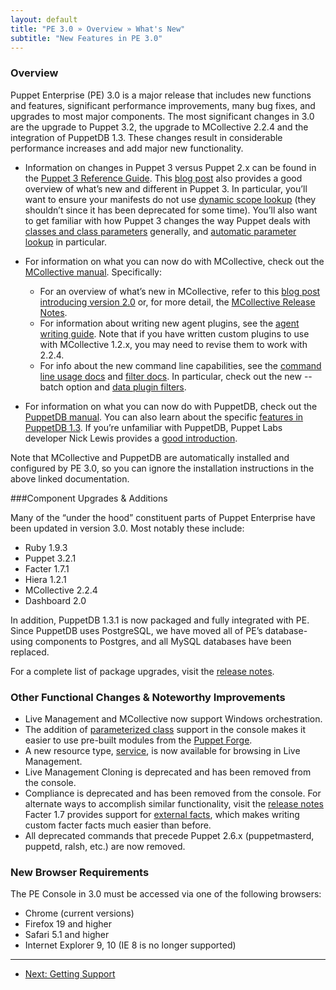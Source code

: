 ```yaml
---
layout: default
title: "PE 3.0 » Overview » What's New"
subtitle: "New Features in PE 3.0"
---
```



### Overview

Puppet Enterprise (PE) 3.0 is a major release that includes new functions and features, significant performance improvements, many bug fixes, and upgrades to most major components.
The most significant changes in 3.0 are the upgrade to Puppet 3.2, the upgrade to MCollective 2.2.4 and the integration of PuppetDB 1.3. These changes result in considerable performance increases and add major new functionality.

* Information on changes in Puppet 3 versus Puppet 2.x can be found in the [Puppet 3 Reference Guide](http://docs.puppetlabs.com/puppet/3/reference/whats_new.html). This [blog post](https://puppetlabs.com/blog/say-hello-to-puppet-3/) also provides a good overview of what’s new and different in Puppet 3. In particular, you’ll want to ensure your manifests do not use [dynamic scope lookup](http://docs.puppetlabs.com/guides/scope_and_puppet.html) (they shouldn’t since it has been deprecated for some time). You’ll also want to get familiar with how Puppet 3 changes the way Puppet deals with [classes and class parameters](http://docs.puppetlabs.com/puppet/3/reference/lang_classes.html) generally, and [automatic parameter lookup](http://docs.puppetlabs.com/hiera/1/puppet.html#automatic-parameter-lookup) in particular.

* For information on what you can now do with MCollective, check out the [MCollective manual](http://docs.puppetlabs.com/mcollective/). Specifically:

    * For an overview of what’s new in MCollective, refer to this [blog post introducing version 2.0](http://puppetlabs.com/blog/announcing-the-marionette-collective-2-0/) or, for more detail, the [MCollective Release Notes](http://docs.puppetlabs.com/mcollective/releasenotes.html).
   * For information about writing new agent plugins, see the [agent writing guide](http://docs.puppetlabs.com/mcollective/simplerpc/agents.html). Note that if you have written custom plugins to use with MCollective 1.2.x, you may need to revise them to work with 2.2.4.
  * For info about the new command line capabilities, see the [command line usage docs](http://docs.puppetlabs.com/mcollective/reference/basic/basic_cli_usage.html) and [filter docs](http://docs.puppetlabs.com/mcollective/reference/ui/filters.html). In particular, check out the new --batch option and [data plugin filters](http://docs.puppetlabs.com/mcollective/reference/basic/basic_cli_usage.html#filtering-using-data-plugins).
* For information on what you can now do with PuppetDB, check out the [PuppetDB manual](http://docs.puppetlabs.com/puppetdb/latest/). You can also learn about the specific [features in PuppetDB 1.3](https://puppetlabs.com/blog/puppetdb-1-3/). If you’re unfamiliar with PuppetDB, Puppet Labs developer Nick Lewis provides a [good introduction](http://puppetlabs.com/blog/introducing-puppetdb-put-your-data-to-work/).

Note that MCollective and PuppetDB are automatically installed and configured by PE 3.0, so you can ignore the installation instructions in the above linked documentation.

###Component Upgrades & Additions

Many of the “under the hood” constituent parts of Puppet Enterprise have been updated in version 3.0. Most notably these include:

* Ruby 1.9.3
* Puppet 3.2.1
* Facter 1.7.1
* Hiera 1.2.1
* MCollective 2.2.4
* Dashboard 2.0

In addition, PuppetDB 1.3.1 is now packaged and fully integrated with PE. Since PuppetDB uses PostgreSQL, we have moved all of PE’s database-using components to Postgres, and all MySQL databases have been replaced.

For a complete list of package upgrades, visit the [release notes](http://docs.puppetlabs.com/pe/latest/appendix.html#release-notes).

### Other Functional Changes & Noteworthy Improvements

* Live Management and MCollective now support Windows orchestration.
* The addition of [parameterized class](http://docs.puppetlabs.com/guides/parameterized_classes.html) support in the console makes it easier to use pre-built modules from the [Puppet Forge](http://forge.puppetlabs.com/).
* A new resource type, [service](http://docs.puppetlabs.com/references/latest/type.html#service), is now available for browsing in Live Management.
* Live Management Cloning is deprecated and has been removed from the console.
* Compliance is deprecated and has been removed from the console. For alternate ways to accomplish similar functionality, visit the [release notes](http://docs.puppetlabs.com/pe/latest/appendix.html#release-notes)
Facter 1.7 provides support for [external facts](https://puppetlabs.com/blog/facter-1-7-introduces-external-facts/), which makes writing custom facter facts much easier than before.
* All deprecated commands that precede Puppet 2.6.x (puppetmasterd, puppetd, ralsh, etc.) are now removed.

### New Browser Requirements
The PE Console in 3.0 must be accessed via one of the following browsers:

* Chrome (current versions)
* Firefox 19 and higher
* Safari 5.1 and higher
* Internet Explorer 9, 10 (IE 8 is no longer supported)

    
* * * 

- [Next: Getting Support](./overview_getting_support.html)
